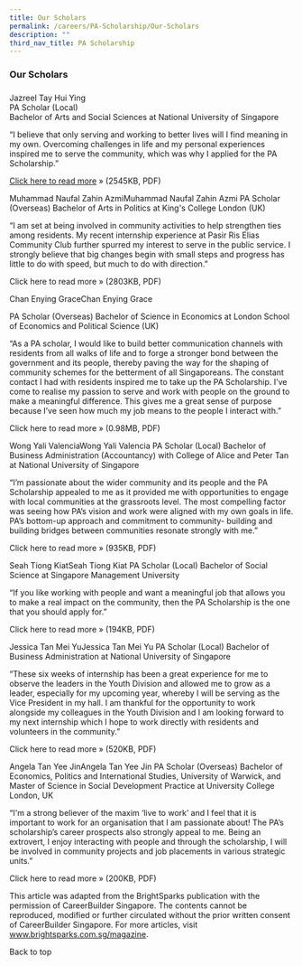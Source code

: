 ```yaml
---
title: Our Scholars
permalink: /careers/PA-Scholarship/Our-Scholars
description: ""
third_nav_title: PA Scholarship
---
```

### Our Scholars
### 
Jazreel Tay Hui Ying<br>
PA Scholar (Local)<br>
Bachelor of Arts and Social Sciences at National University of Singapore

“I believe that only serving and working to better lives will I find meaning in my own. Overcoming challenges in life and my personal experiences inspired me to serve the community, which was why I applied for the PA Scholarship.”

[Click here to read more](//) » (2545KB, PDF)

 

Muhammad Naufal Zahin AzmiMuhammad Naufal Zahin Azmi
PA Scholar (Overseas)
Bachelor of Arts in Politics at King's College London (UK)

“I am set at being involved in community activities to help strengthen ties among residents. My recent internship experience at Pasir Ris Elias Community Club further spurred my interest to serve in the public service. I strongly believe that big changes begin with small steps and progress has little to do with speed, but much to do with direction.”

Click here to read more » (2803KB, PDF)

 
 

Chan Enying GraceChan Enying Grace

PA Scholar (Overseas)
Bachelor of Science in Economics at London School of Economics and Political Science (UK)

“As a PA scholar, I would like to build better communication channels with residents from all walks of life and to forge a stronger bond between the government and its people, thereby paving the way for the shaping of community schemes for the betterment of all Singaporeans. The constant contact I had with residents inspired me to take up the PA Scholarship. I’ve come to realise my passion to serve and work with people on the ground to make a meaningful difference. This gives me a great sense of purpose because I’ve seen how much my job means to the people I interact with.”

Click here to read more » (0.98MB, PDF)

 

Wong Yali ValenciaWong Yali Valencia
PA Scholar (Local)
Bachelor of Business Administration (Accountancy) with College of Alice and Peter Tan at National University of Singapore

“I’m passionate about the wider community and its people and the PA Scholarship appealed to me as it provided me with opportunities to engage with local communities at the grassroots level. The most compelling factor was seeing how PA’s vision and work were aligned with my own goals in life. PA’s bottom-up approach and commitment to community- building and building bridges between communities resonate strongly with me.”

Click here to read more » (935KB, PDF)


Seah Tiong KiatSeah Tiong Kiat
PA Scholar (Local)
Bachelor of Social Science at Singapore Management University

“If you like working with people and want a meaningful job that allows you to make a real impact on the community, then the PA Scholarship is the one that you should apply for.”

Click here to read more » (194KB, PDF)

Jessica Tan Mei YuJessica Tan Mei Yu
PA Scholar (Local)
Bachelor of Business Administration at National University of Singapore

“These six weeks of internship has been a great experience for me to observe the leaders in the Youth Division and allowed me to grow as a leader, especially for my upcoming year, whereby I will be serving as the Vice President in my hall.  I am thankful for the opportunity to work alongside my colleagues in the Youth Division and I am looking forward to my next internship which I hope to work directly with residents and volunteers in the community.”

Click here to read more » (520KB, PDF)



Angela Tan Yee JinAngela Tan Yee Jin
PA Scholar (Overseas)
Bachelor of Economics, Politics and International Studies, University of Warwick, and
Master of Science in Social Development Practice at University College London, UK

“I'm a strong believer of the maxim ‘live to work’ and I feel that it is important to work for an organisation that I am passionate about! The PA’s scholarship’s career prospects also strongly appeal to me. Being an extrovert, I enjoy interacting with people and through the scholarship, I will be involved in community projects and job placements in various strategic units.”

Click here to read more » (200KB, PDF)

This article was adapted from the BrightSparks publication with the permission of CareerBuilder Singapore. The contents cannot be reproduced, modified or further circulated without the prior written consent of CareerBuilder Singapore. For more articles, visit www.brightsparks.com.sg/magazine.

Back to top
